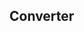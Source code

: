 Converter
------------------------------------------------------------------------------------------------------------------------
